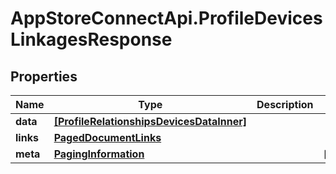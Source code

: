 # AppStoreConnectApi.ProfileDevicesLinkagesResponse

## Properties

Name | Type | Description | Notes
------------ | ------------- | ------------- | -------------
**data** | [**[ProfileRelationshipsDevicesDataInner]**](ProfileRelationshipsDevicesDataInner.md) |  | 
**links** | [**PagedDocumentLinks**](PagedDocumentLinks.md) |  | 
**meta** | [**PagingInformation**](PagingInformation.md) |  | [optional] 


